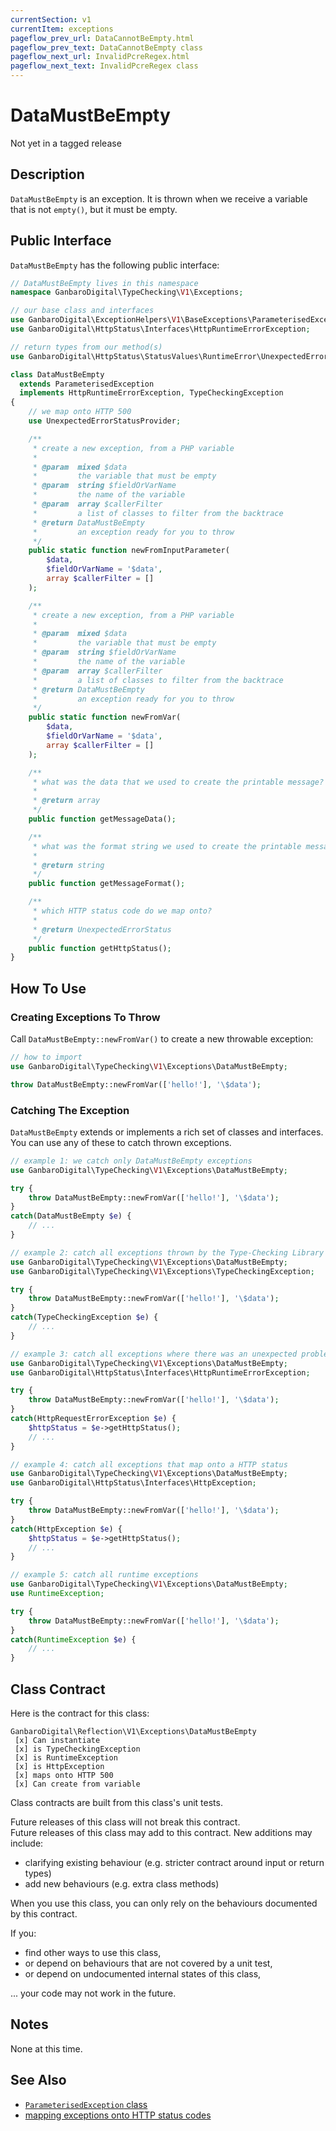 ```yaml
---
currentSection: v1
currentItem: exceptions
pageflow_prev_url: DataCannotBeEmpty.html
pageflow_prev_text: DataCannotBeEmpty class
pageflow_next_url: InvalidPcreRegex.html
pageflow_next_text: InvalidPcreRegex class
---
```


# DataMustBeEmpty

<div class="callout warning" markdown="1">
Not yet in a tagged release
</div>

## Description

`DataMustBeEmpty` is an exception. It is thrown when we receive a variable that is not `empty()`, but it must be empty.

## Public Interface

`DataMustBeEmpty` has the following public interface:

```php
// DataMustBeEmpty lives in this namespace
namespace GanbaroDigital\TypeChecking\V1\Exceptions;

// our base class and interfaces
use GanbaroDigital\ExceptionHelpers\V1\BaseExceptions\ParameterisedException;
use GanbaroDigital\HttpStatus\Interfaces\HttpRuntimeErrorException;

// return types from our method(s)
use GanbaroDigital\HttpStatus\StatusValues\RuntimeError\UnexpectedErrorStatus;

class DataMustBeEmpty
  extends ParameterisedException
  implements HttpRuntimeErrorException, TypeCheckingException
{
    // we map onto HTTP 500
    use UnexpectedErrorStatusProvider;

    /**
     * create a new exception, from a PHP variable
     *
     * @param  mixed $data
     *         the variable that must be empty
     * @param  string $fieldOrVarName
     *         the name of the variable
     * @param  array $callerFilter
     *         a list of classes to filter from the backtrace
     * @return DataMustBeEmpty
     *         an exception ready for you to throw
     */
    public static function newFromInputParameter(
        $data,
        $fieldOrVarName = '$data',
        array $callerFilter = []
    );

    /**
     * create a new exception, from a PHP variable
     *
     * @param  mixed $data
     *         the variable that must be empty
     * @param  string $fieldOrVarName
     *         the name of the variable
     * @param  array $callerFilter
     *         a list of classes to filter from the backtrace
     * @return DataMustBeEmpty
     *         an exception ready for you to throw
     */
    public static function newFromVar(
        $data,
        $fieldOrVarName = '$data',
        array $callerFilter = []
    );

    /**
     * what was the data that we used to create the printable message?
     *
     * @return array
     */
    public function getMessageData();

    /**
     * what was the format string we used to create the printable message?
     *
     * @return string
     */
    public function getMessageFormat();

    /**
     * which HTTP status code do we map onto?
     *
     * @return UnexpectedErrorStatus
     */
    public function getHttpStatus();
}

```

## How To Use

### Creating Exceptions To Throw

Call `DataMustBeEmpty::newFromVar()` to create a new throwable exception:

```php
// how to import
use GanbaroDigital\TypeChecking\V1\Exceptions\DataMustBeEmpty;

throw DataMustBeEmpty::newFromVar(['hello!'], '\$data');
```

### Catching The Exception

`DataMustBeEmpty` extends or implements a rich set of classes and interfaces. You can use any of these to catch thrown exceptions.

```php
// example 1: we catch only DataMustBeEmpty exceptions
use GanbaroDigital\TypeChecking\V1\Exceptions\DataMustBeEmpty;

try {
    throw DataMustBeEmpty::newFromVar(['hello!'], '\$data');
}
catch(DataMustBeEmpty $e) {
    // ...
}
```

```php
// example 2: catch all exceptions thrown by the Type-Checking Library
use GanbaroDigital\TypeChecking\V1\Exceptions\DataMustBeEmpty;
use GanbaroDigital\TypeChecking\V1\Exceptions\TypeCheckingException;

try {
    throw DataMustBeEmpty::newFromVar(['hello!'], '\$data');
}
catch(TypeCheckingException $e) {
    // ...
}
```

```php
// example 3: catch all exceptions where there was an unexpected problem
use GanbaroDigital\TypeChecking\V1\Exceptions\DataMustBeEmpty;
use GanbaroDigital\HttpStatus\Interfaces\HttpRuntimeErrorException;

try {
    throw DataMustBeEmpty::newFromVar(['hello!'], '\$data');
}
catch(HttpRequestErrorException $e) {
    $httpStatus = $e->getHttpStatus();
    // ...
}
```

```php
// example 4: catch all exceptions that map onto a HTTP status
use GanbaroDigital\TypeChecking\V1\Exceptions\DataMustBeEmpty;
use GanbaroDigital\HttpStatus\Interfaces\HttpException;

try {
    throw DataMustBeEmpty::newFromVar(['hello!'], '\$data');
}
catch(HttpException $e) {
    $httpStatus = $e->getHttpStatus();
    // ...
}
```

```php
// example 5: catch all runtime exceptions
use GanbaroDigital\TypeChecking\V1\Exceptions\DataMustBeEmpty;
use RuntimeException;

try {
    throw DataMustBeEmpty::newFromVar(['hello!'], '\$data');
}
catch(RuntimeException $e) {
    // ...
}
```

## Class Contract

Here is the contract for this class:

    GanbaroDigital\Reflection\V1\Exceptions\DataMustBeEmpty
     [x] Can instantiate
     [x] is TypeCheckingException
     [x] is RuntimeException
     [x] is HttpException
     [x] maps onto HTTP 500
     [x] Can create from variable

Class contracts are built from this class's unit tests.

<div class="callout success">
Future releases of this class will not break this contract.
</div>

<div class="callout info" markdown="1">
Future releases of this class may add to this contract. New additions may include:

* clarifying existing behaviour (e.g. stricter contract around input or return types)
* add new behaviours (e.g. extra class methods)
</div>

<div class="callout warning" markdown="1">
When you use this class, you can only rely on the behaviours documented by this contract.

If you:

* find other ways to use this class,
* or depend on behaviours that are not covered by a unit test,
* or depend on undocumented internal states of this class,

... your code may not work in the future.
</div>


## Notes

None at this time.

## See Also

* [`ParameterisedException` class](http://ganbarodigital.github.io/php-mv-exception-helpers/V1/BaseExceptions/ParameterisedException.html)
* [mapping exceptions onto HTTP status codes](http://ganbarodigital.github.io/php-http-status/usage/http-exceptions.html)
